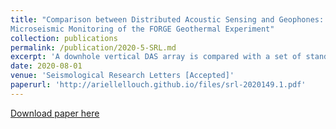 ```yaml
---
title: "Comparison between Distributed Acoustic Sensing and Geophones: Downhole
Microseismic Monitoring of the FORGE Geothermal Experiment"
collection: publications
permalink: /publication/2020-5-SRL.md
excerpt: 'A downhole vertical DAS array is compared with a set of standard geophones in analyzing microseismic events generated during stimulation of the DoE FORGE geothermal project.'
date: 2020-08-01
venue: 'Seismological Research Letters [Accepted]'
paperurl: 'http://ariellellouch.github.io/files/srl-2020149.1.pdf'
---
```


[Download paper here](http://ariellellouch.github.io/files/srl-2020149.1.pdf)